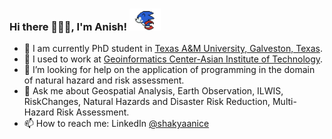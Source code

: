 ### Hi there 👋🙏🏻, I'm Anish! <img src="giphy.gif" width="50">

- 🌱 I am currently PhD student in [Texas A&M University, Galveston, Texas](https://www.tamug.edu/).
- 🔭 I  used to work at [Geoinformatics Center-Asian Institute of Technology](http://geoinfo.ait.ac.th/).
- 🤔 I’m looking for help on the application of programming in the domain of natural hazard and risk assessment.
- 💬 Ask me about Geospatial Analysis, Earth Observation, ILWIS, RiskChanges, Natural Hazards and Disaster Risk Reduction, Multi-Hazard Risk Assessment. 
- 📫 How to reach me: LinkedIn [@shakyaanice](https://www.linkedin.com/in/anish-ratna-shakya-47234a121/)

<!--
**shakyaanice/shakyaanice** is a ✨ _special_ ✨ repository because its `README.md` (this file) appears on your GitHub profile.

Here are some ideas to get you started:

- 🔭 I’m currently working on ...
- 🌱 I’m currently learning ...
- 👯 I’m looking to collaborate on ...
- 🤔 I’m looking for help with ...
- 💬 Ask me about ...
- 📫 How to reach me: ...
- 😄 Pronouns: ...
- ⚡ Fun fact: ...
-->
